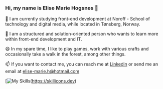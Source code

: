 ### Hi, my name is Elise Marie Hogsnes 👋
🔭 I am currently studying front-end development at Noroff - School of technology and digital media, while located in Tønsberg, Norway. 

🌱 I am a structured and solution-oriented person who wants to learn more within front-end development and IT. 

😄 In my spare time, I like to play games, work with various crafts and occasionally take a walk in the forest, among other things. 

📫 If you want to contact me, you can reach me at [Linkedin](https://www.linkedin.com/in/elise-marie-hogsnes-77b13b1aa/?original_referer=) or send me an email at [elise-marie.h@hotmail.com](mailto:elise-marie.h@hotmail.com)

[![My Skills](https://skillicons.dev/icons?i=html,css,js,figma)(https://skillicons.dev)
<!--
**elli95/elli95** is a ✨ _special_ ✨ repository because its `README.md` (this file) appears on your GitHub profile.

Here are some ideas to get you started:

- 🔭 I’m currently working on ...
- 🌱 I’m currently learning ...
- 👯 I’m looking to collaborate on ...
- 🤔 I’m looking for help with ...
- 💬 Ask me about ...
- 📫 How to reach me: ...
- 😄 Pronouns: ...
- ⚡ Fun fact: ...
-->
